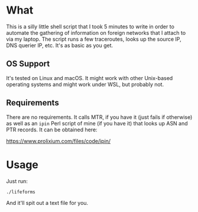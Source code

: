 # What

This is a silly little shell script that I took 5 minutes to write in order to automate the gathering of information on foreign networks that I attach to via my laptop.  The script runs a few traceroutes, looks up the source IP, DNS querier IP, etc.  It's as basic as you get.

## OS Support

It's tested on Linux and macOS.  It might work with other Unix-based operating systems and might work under WSL, but probably not.

## Requirements

There are no requirements.  It calls MTR, if you have it (just fails if otherwise) as well as an ```ipin``` Perl script of mine (if you have it) that looks up ASN and PTR records.  It can be obtained here:

https://www.prolixium.com/files/code/ipin/

# Usage

Just run:

```./lifeforms```

And it'll spit out a text file for you.
